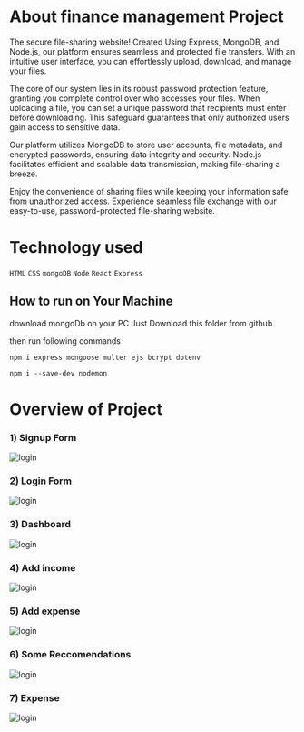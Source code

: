 # About finance management Project
The secure file-sharing website! Created Using Express, MongoDB, and Node.js, our platform ensures seamless and protected file transfers. With an intuitive user interface, you can effortlessly upload, download, and manage your files.

The core of our system lies in its robust password protection feature, granting you complete control over who accesses your files. When uploading a file, you can set a unique password that recipients must enter before downloading. This safeguard guarantees that only authorized users gain access to sensitive data.

Our platform utilizes MongoDB to store user accounts, file metadata, and encrypted passwords, ensuring data integrity and security. Node.js facilitates efficient and scalable data transmission, making file-sharing a breeze.

Enjoy the convenience of sharing files while keeping your information safe from unauthorized access. Experience seamless file exchange with our easy-to-use, password-protected file-sharing website.

# Technology used
`HTML`
`CSS`
`mongoDB`
`Node`
`React`
`Express`

    
## How to  run on Your Machine

download mongoDb on your PC
Just Download this folder from github

then run following commands 

`npm i express mongoose multer ejs bcrypt dotenv`

`npm i --save-dev nodemon`

# Overview of Project

### 1) Signup Form
![login](https://github.com/jadvamar/Finance-management2/assets/103949217/484f2145-40ac-4ca9-8eb0-780cafb92e61)

### 2) Login Form
![login](https://github.com/jadvamar/Finance-management2/assets/103949217/f3412355-c66f-483d-8067-c509adc5b7d1)

### 3) Dashboard 
![login](https://github.com/jadvamar/Finance-management2/assets/103949217/bafdfa67-2044-4f3b-9435-fd3262bb7c7f)


### 4) Add income 
![login](https://github.com/jadvamar/Finance-management2/assets/103949217/814923df-7485-4b35-a9b6-61e0f188b970)

### 5) Add expense
![login](https://github.com/jadvamar/Finance-management2/assets/103949217/357857fc-d791-482e-ae21-6166a5e8db85)

### 6) Some Reccomendations 
![login](https://github.com/jadvamar/Finance-management2/assets/103949217/e92911da-ccde-407b-98a3-53ed59b17aa7)

### 7) Expense 
![login](https://github.com/jadvamar/Finance-management2/assets/103949217/557a5ca2-f1eb-4fdb-9872-cd3bca65fefe)


